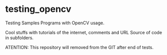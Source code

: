 # testing_opencv
Testing Samples Programs with OpenCV usage.

Cool stuffs with tutorials of the internet, comments and URL Source of code in subfolders.

ATENTION: This repository will removed from the GIT after end of tests.
